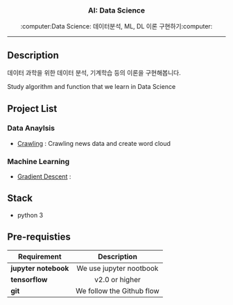<h3 align="center">AI: Data Science</h3>
<p align="center">
  :computer:Data Science: 데이터분석, ML, DL 이론 구현하기:computer:
</p>

* * *

## Description
데이터 과학을 위한 데이터 분석, 기계학습 등의 이론을 구현해봅니다.

Study algorithm and function that we learn in Data Science

## Project List
### Data Anaylsis
  * [Crawling](https://github.com/seraaaayeo/study-AI/tree/master/5%EC%9E%A5_%ED%8C%8C%EC%9D%B4%EC%8D%AC%20%ED%81%AC%EB%A1%A4%EB%A7%81) : Crawling news data and create word cloud
### Machine Learning
  * [Gradient Descent](https://github.com/seraaaayeo/study-AI/tree/master/Gradient%20descent) : 

## Stack
* python 3

## Pre-requisties
|  <center>Requirement</center> |  <center>Description</center> |  
|:--------|:--------:|
|**jupyter notebook** | <center>We use jupyter nootbook</center> |
|**tensorflow** | <center>v2.0 or higher</center> |
|**git** | <center>We follow the Github flow</center> |


